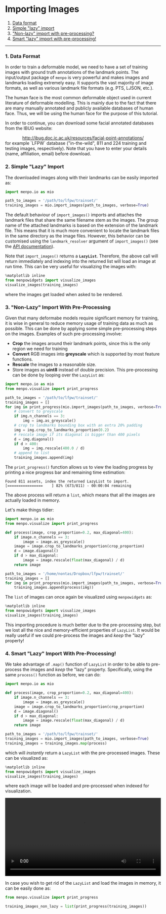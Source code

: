 Importing Images
================

1. [Data format](#data)
2. [Simple "lazy" import](#lazy)
3. ["Non-lazy" import with pre-processing?](#preprocessing)
4. [Smart "lazy" import with pre-processing!](#smart)

---------------------------------------

### <a name="data"></a>1. Data Format
In order to train a deformable model, we need to have a set of training images with ground truth annotations of the landmark points.
The input/output package of `menpo` is very powerful and makes images and landmarks loading extremely easy.
It supports the vast majority of image formats, as well as various landmark file formats (e.g. PTS, LJSON, etc.).

The human face is the most common deformable object used in current literature of deformable modelling. This is mainly
due to the fact that there are many manually annotated and publicly available databases of human face.
Thus, we will be using the human face for the purpose of this tutorial.

In order to continue, you can download some facial annotated databases from the IBUG website:
<center>
  <a href="http://ibug.doc.ic.ac.uk/resources/facial-point-annotations/" title="Download facial annotated databases">
  http://ibug.doc.ic.ac.uk/resources/facial-point-annotations/
  </a>
</center>
for example `LFPW` database ("in-the-wild", 811 and 224 training and testing images, respectively).
Note that you have to enter your details (name, affiliation, email) before download.


### <a name="lazy"></a>2. Simple "Lazy" Import
The downloaded images along with their landmarks can be easily imported as:

```python
import menpo.io as mio

path_to_images = '/path/to/lfpw/trainset/'
training_images = mio.import_images(path_to_images, verbose=True)
```

The default behaviour of `import_images()` imports and attaches the landmark files that share the same filename stem as the images.
The group name of the attached landmarks is based on the extension of the landmark file. This means
that it is much more convenient to locate the landmark files in the same directory as the image files.
However, this behavior can be customised using the `landmark_resolver` argument of `import_images()`
(see the [API documentation](http://menpo.readthedocs.io/en/stable/api/menpo/io/import_images.html)).

Note that `import_images()` returns a **`LazyList`**. Therefore, the above call will return immediately and indexing into the
returned list will load an image at run time. This can be very useful for visualizing the images with:

```python
%matplotlib inline
from menpowidgets import visualize_images
visualize_images(training_images)
```

where the images get loaded when asked to be rendered.


### <a name="preprocessing"></a>3. "Non-Lazy" Import With Pre-Processing
Given that many deformabe models require significant memory for training, it is wise in general to
reduce memory usage of training data as much as possible. This can be done by applying
some simple pre-processing steps on the images. Examples of such pre-processing involve:
  * **Crop** the images around their landmark points, since this is the only region we need for training
  * **Convert** RGB images into **greyscale** which is supported by most feature functions.
  * **Rescale** the images to a reasonable size.
  * Store images as **uint8** instead of double precision.
This pre-processing can be done by looping over the `LazyList` as:

```python
import menpo.io as mio
from menpo.visualize import print_progress

path_to_images = '/path/to/lfpw/trainset/'
training_images = []
for img in print_progress(mio.import_images(path_to_images, verbose=True)):
    # convert to greyscale
    if img.n_channels == 3:
        img = img.as_greyscale()
    # crop to landmarks bounding box with an extra 20% padding
    img = img.crop_to_landmarks_proportion(0.2)
    # rescale image if its diagonal is bigger than 400 pixels
    d = img.diagonal()
    if d > 400:
        img = img.rescale(400.0 / d)
    # append to list
    training_images.append(img)
```

The `print_progress()` function allows us to view the loading progress by printing a nice progress bar and remaining time estimation:

```
Found 811 assets, index the returned LazyList to import.
[================    ] 82% (673/811) - 00:00:04 remaining
```

The above process will return a `list`, which means that all the images are actually loaded in memory.

Let's make things tidier:

```python
import menpo.io as mio
from menpo.visualize import print_progress

def process(image, crop_proportion=0.2, max_diagonal=400):
    if image.n_channels == 3:
        image = image.as_greyscale()
    image = image.crop_to_landmarks_proportion(crop_proportion)
    d = image.diagonal()
    if d > max_diagonal:
        image = image.rescale(float(max_diagonal) / d)
    return image

path_to_images = '/home/nontas/Dropbox/lfpw/trainset/'
training_images = []
for img in print_progress(mio.import_images(path_to_images, verbose=True)):
    training_images.append(process(img))
```

The `list` of images can once again be visualized using `menpowidgets` as:

```python
%matplotlib inline
from menpowidgets import visualize_images
visualize_images(training_images)
```

This importing procedure is much better due to the pre-processing step, but we
lost all the nice and memory-efficient properties of `LazyList`. It would be really useful if we could
pre-process the images and _keep_ the "lazy" property!

### <a name="smart"></a>4. Smart "Lazy" Import With Pre-Processing!
We take advantage of `.map()` function of `LazyList` in order to be able to pre-process the images and _keep_ the "lazy" property.
Specifically, using the same `process()` function as before, we can do:

```python
import menpo.io as mio

def process(image, crop_proportion=0.2, max_diagonal=400):
    if image.n_channels == 3:
        image = image.as_greyscale()
    image = image.crop_to_landmarks_proportion(crop_proportion)
    d = image.diagonal()
    if d > max_diagonal:
        image = image.rescale(float(max_diagonal) / d)
    return image

path_to_images = '/path/to/lfpw/trainset/'
training_images = mio.import_images(path_to_images, verbose=True)
training_images = training_images.map(process)
```

which will _instantly_ return a `LazyList` with the pre-processed images. These can be visualized as:

```python
%matplotlib inline
from menpowidgets import visualize_images
visualize_images(training_images)
```

where each image will be loaded and pre-processed when indexed for visualization.

<video width="100%" autoplay loop>
  <source src="visualize_images.mp4" type="video/mp4">
Your browser does not support the video tag.
</video>

In case you wish to get rid of the `LazyList` and load the images in memory, it can be easily done as:

```python
from menpo.visualize import print_progress

training_images_non_lazy = list(print_progress(training_images))
```
